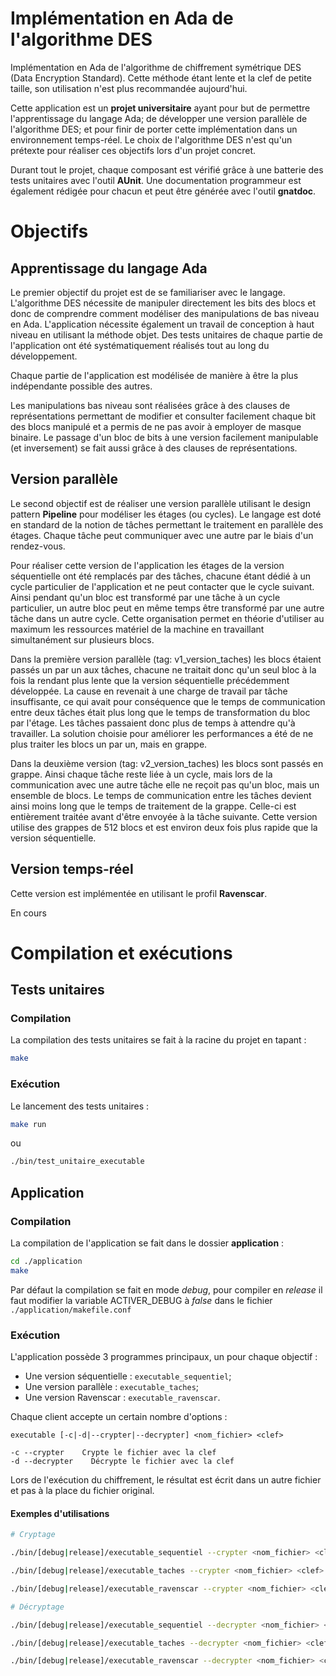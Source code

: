 # Implémentation en Ada de l'algorithme DES

Implémentation en Ada de l'algorithme de chiffrement symétrique DES (Data
Encryption Standard). Cette méthode étant lente et la clef de petite
taille, son utilisation n'est plus recommandée aujourd'hui.

Cette application est un **projet universitaire** ayant pour but de
permettre l'apprentissage du langage Ada; de développer une version
parallèle de l'algorithme DES; et pour finir de porter cette
implémentation dans un environnement temps-réel. Le choix de l'algorithme
DES n'est qu'un prétexte pour réaliser ces objectifs lors d'un projet
concret.

Durant tout le projet, chaque composant est vérifié grâce à une batterie
des tests unitaires avec l'outil **AUnit**. Une documentation programmeur
est également rédigée pour chacun et peut être générée avec l'outil
**gnatdoc**.

# Objectifs

## Apprentissage du langage Ada

Le premier objectif du projet est de se familiariser avec le langage.
L'algorithme DES nécessite de manipuler directement les bits des blocs et
donc de comprendre comment modéliser des manipulations de bas niveau en
Ada. L'application nécessite également un travail de conception à haut
niveau en utilisant la méthode objet. Des tests unitaires de chaque partie
de l'application ont été systématiquement réalisés tout au long du
développement.

Chaque partie de l'application est modélisée de manière à être la plus
indépendante possible des autres.

Les manipulations bas niveau sont réalisées grâce à des clauses de
représentations permettant de modifier et consulter facilement chaque bit
des blocs manipulé et a permis de ne pas avoir à employer de masque
binaire. Le passage d'un bloc de bits à une version facilement manipulable
(et inversement) se fait aussi grâce à des clauses de représentations.

## Version parallèle

Le second objectif est de réaliser une version parallèle utilisant le
design pattern **Pipeline** pour modéliser les étages (ou cycles). Le
langage est doté en standard de la notion de tâches permettant le
traitement en parallèle des étages. Chaque tâche peut communiquer avec une
autre par le biais d'un rendez-vous.

Pour réaliser cette version de l'application les étages de la version
séquentielle ont été remplacés par des tâches, chacune étant dédié à un
cycle particulier de l'application et ne peut contacter que le cycle
suivant. Ainsi pendant qu'un bloc est transformé par une tâche à un cycle
particulier, un autre bloc peut en même temps être transformé par une
autre tâche dans un autre cycle. Cette organisation permet en théorie
d'utiliser au maximum les ressources matériel de la machine en travaillant
simultanément sur plusieurs blocs.

Dans la première version parallèle (tag: v1\_version\_taches) les blocs
étaient passés un par un aux tâches, chacune ne traitait donc qu'un seul
bloc à la fois la rendant plus lente que la version séquentielle
précédemment développée. La cause en revenait à une charge de travail par
tâche insuffisante, ce qui avait pour conséquence que le temps de
communication entre deux tâches était plus long que le temps de
transformation du bloc par l'étage. Les tâches passaient donc plus de
temps à attendre qu'à travailler. La solution choisie pour améliorer les
performances a été de ne plus traiter les blocs un par un, mais en grappe.

Dans la deuxième version (tag: v2\_version\_taches) les blocs sont passés
en grappe. Ainsi chaque tâche reste liée à un cycle, mais lors de la
communication avec une autre tâche elle ne reçoit pas qu'un bloc, mais un
ensemble de blocs. Le temps de communication entre les tâches devient
ainsi moins long que le temps de traitement de la grappe. Celle-ci est
entièrement traitée avant d'être envoyée à la tâche suivante. Cette
version utilise des grappes de 512 blocs et est environ deux fois plus
rapide que la version séquentielle.

## Version temps-réel

Cette version est implémentée en utilisant le profil **Ravenscar**.

En cours

# Compilation et exécutions

## Tests unitaires

### Compilation

La compilation des tests unitaires se fait à la racine du projet en tapant :

```sh
make
```

### Exécution

Le lancement des tests unitaires :

```sh
make run
```

ou

```sh
./bin/test_unitaire_executable
```

## Application

### Compilation

La compilation de l'application se fait dans le dossier **application** :

```sh
cd ./application
make
```

Par défaut la compilation se fait en mode _debug_, pour compiler en
_release_ il faut modifier la variable ACTIVER\_DEBUG à _false_ dans le
fichier `./application/makefile.conf`

### Exécution

L'application possède 3 programmes principaux, un pour chaque objectif :
* Une version séquentielle : `executable_sequentiel`;
* Une version parallèle : `executable_taches`;
* Une version Ravenscar : `executable_ravenscar`.

Chaque client accepte un certain nombre d'options :

```man
executable [-c|-d|--crypter|--decrypter] <nom_fichier> <clef>

-c --crypter    Crypte le fichier avec la clef
-d --decrypter    Décrypte le fichier avec la clef
```

Lors de l'exécution du chiffrement, le résultat est écrit dans un autre
fichier et pas à la place du fichier original.

#### Exemples d'utilisations

``` sh
# Cryptage

./bin/[debug|release]/executable_sequentiel --crypter <nom_fichier> <clef>

./bin/[debug|release]/executable_taches --crypter <nom_fichier> <clef>

./bin/[debug|release]/executable_ravenscar --crypter <nom_fichier> <clef>

# Décryptage

./bin/[debug|release]/executable_sequentiel --decrypter <nom_fichier> <clef>

./bin/[debug|release]/executable_taches --decrypter <nom_fichier> <clef>

./bin/[debug|release]/executable_ravenscar --decrypter <nom_fichier> <clef>
```
